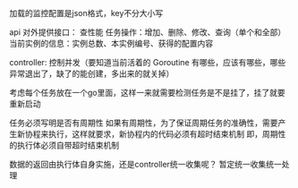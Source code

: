 
加载的监控配置是json格式，key不分大小写


api 对外提供接口：
	查性能
	任务操作：增加、删除、修改、查询（单个和全部）
	当前实例的信息：实例总数、本实例编号、获得的配置内容

controller:
	控制并发（要知道当前活着的 Goroutine 有哪些，应该有哪些，哪些异常退出了，缺了的能创建，多出来的就关掉）


考虑每个任务放在一个go里面，这样一来就需要检测任务是不是挂了，挂了就要重新启动

任务必须写明是否有周期性
如果有周期性，为了保证周期任务的准确性，需要产生新协程来执行，这样就要求，新协程内的代码必须有超时结束机制
即，周期性的执行体必须自带超时结束机制

数据的返回由执行体自身实施，还是controller统一收集呢？ 暂定统一收集统一处理
